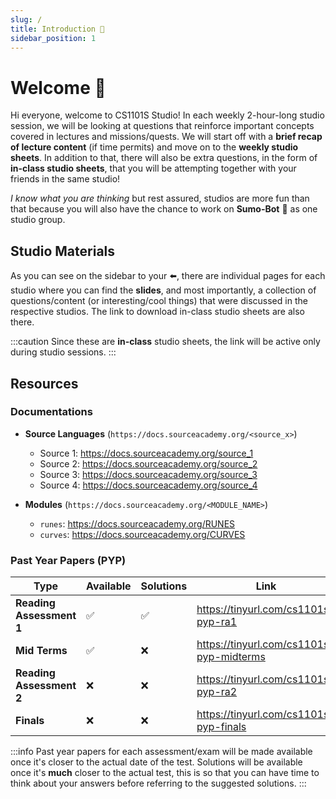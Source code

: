 ```yaml
---
slug: /
title: Introduction 👋
sidebar_position: 1
---
```


# Welcome 🎉

Hi everyone, welcome to CS1101S Studio! In each weekly 2-hour-long studio session, we will be looking at questions that reinforce important concepts covered in lectures and missions/quests. We will start off with a **brief recap of lecture content** (if time permits) and move on to the **weekly studio sheets**. In addition to that, there will also be extra questions, in the form of **in-class studio sheets**, that you will be attempting together with your friends in the same studio!

_I know what you are thinking_ but rest assured, studios are more fun than that because you will also have the chance to work on **Sumo-Bot** 👊 as one studio group.

## Studio Materials

As you can see on the sidebar to your ⬅️, there are individual pages for each studio where you can find the **slides**, and most importantly, a collection of questions/content (or interesting/cool things) that were discussed in the respective studios. The link to download in-class studio sheets are also there.

:::caution
Since these are **in-class** studio sheets, the link will be active only during studio sessions.
:::

## Resources

### Documentations

- **Source Languages** (`https://docs.sourceacademy.org/<source_x>`)

  - Source 1: https://docs.sourceacademy.org/source_1
  - Source 2: https://docs.sourceacademy.org/source_2
  - Source 3: https://docs.sourceacademy.org/source_3
  - Source 4: https://docs.sourceacademy.org/source_4

- **Modules** (`https://docs.sourceacademy.org/<MODULE_NAME>`)
  - `runes`: https://docs.sourceacademy.org/RUNES
  - `curves`: https://docs.sourceacademy.org/CURVES

### Past Year Papers (PYP)

| Type                     | Available | Solutions | Link                                     |
| ------------------------ | --------- | --------- | ---------------------------------------- |
| **Reading Assessment 1** | ✅        | ✅        | https://tinyurl.com/cs1101s-pyp-ra1      |
| **Mid Terms**            | ✅        | ❌        | https://tinyurl.com/cs1101s-pyp-midterms |
| **Reading Assessment 2** | ❌        | ❌        | https://tinyurl.com/cs1101s-pyp-ra2      |
| **Finals**               | ❌        | ❌        | https://tinyurl.com/cs1101s-pyp-finals   |

:::info
Past year papers for each assessment/exam will be made available once it's closer to the actual date of the test. Solutions will be available once it's **much** closer to the actual test, this is so that you can have time to think about your answers before referring to the suggested solutions.
:::
